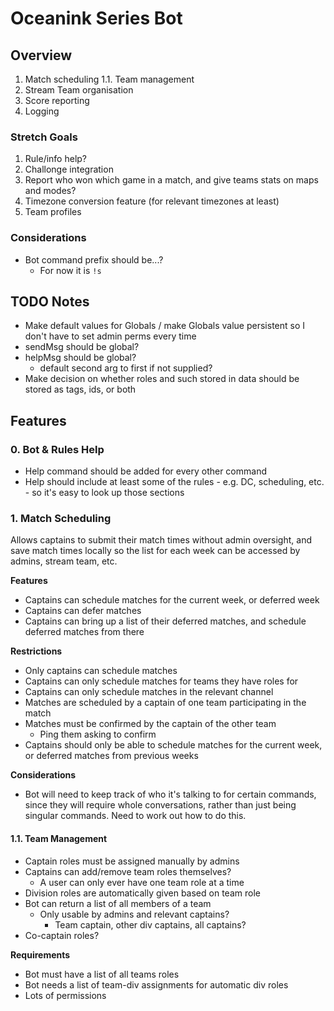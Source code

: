 # Oceanink Series Bot

## Overview

1. Match scheduling
    1.1. Team management
2. Stream Team organisation
3. Score reporting
4. Logging

### Stretch Goals

1. Rule/info help?
2. Challonge integration
3. Report who won which game in a match, and give teams stats on maps and modes?
4. Timezone conversion feature (for relevant timezones at least)
5. Team profiles

### Considerations

- Bot command prefix should be...?
    - For now it is `!s`

## TODO Notes

- Make default values for Globals / make Globals value persistent so I don't have to set admin perms every time
- sendMsg should be global?
- helpMsg should be global?
    - default second arg to first if not supplied?
- Make decision on whether roles and such stored in data should be stored as tags, ids, or both

## Features

### 0. Bot & Rules Help

- Help command should be added for every other command
- Help should include at least some of the rules - e.g. DC, scheduling, etc. - so it's easy to look up those sections

### 1. Match Scheduling

Allows captains to submit their match times without admin oversight, and save match times locally so the list for each week can be accessed by admins, stream team, etc.

**Features**

- Captains can schedule matches for the current week, or deferred week
- Captains can defer matches
- Captains can bring up a list of their deferred matches, and schedule deferred matches from there

**Restrictions**

- Only captains can schedule matches
- Captains can only schedule matches for teams they have roles for
- Captains can only schedule matches in the relevant channel
- Matches are scheduled by a captain of one team participating in the match
- Matches must be confirmed by the captain of the other team
    - Ping them asking to confirm
- Captains should only be able to schedule matches for the current week, or deferred matches from previous weeks

**Considerations**

- Bot will need to keep track of who it's talking to for certain commands, since they will require whole conversations, rather than just being singular commands. Need to work out how to do this.

#### 1.1. Team Management

- Captain roles must be assigned manually by admins
- Captains can add/remove team roles themselves?
    - A user can only ever have one team role at a time
- Division roles are automatically given based on team role
- Bot can return a list of all members of a team
    - Only usable by admins and relevant captains?
        - Team captain, other div captains, all captains?
- Co-captain roles?

**Requirements**

- Bot must have a list of all teams roles
- Bot needs a list of team-div assignments for automatic div roles
- Lots of permissions

